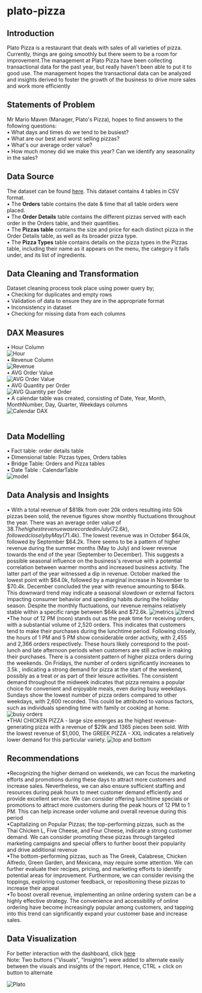 # plato-pizza
## Introduction
Plato Pizza is a restaurant that deals with sales of all varieties of pizza. Currently, things are going smoothly but there seem to be a room for improvement.The management at Plato Pizza have been collecting transactional data for the past year, but really haven't been able to put it to good use. The management hopes the  transactional data can be analyzed and insights derived to foster the growth of the business to drive more sales and work more efficiently

## Statements of Problem
Mr Mario Maven (Manager, Plato's Pizza), hopes to find answers to the following questions:<br> 
• What days and times do we tend to be busiest? <br> 
• What are our best and worst selling pizzas? <br> 
• What's our average order value? <br> 
• How much money did we make this year? Can we identify any seasonality in the sales?<br> 

## Data Source
The dataset can be found [here](https://drive.google.com/drive/folders/1sT5AReif21UXjW1kICtZPrBb8yshNSOs). This dataset contains 4 tables in CSV format.<br> 
• The **Orders** table contains the date & time that all table orders were placed.<br> 
• The **Order Details** table contains the different pizzas served with each order in the Orders table, and their quantities.<br> 
• The **Pizzas table** contains the size and price for each distinct pizza in the Order Details table, as well as its broader pizza type.<br> 
• The **Pizza Types** table contains details on the pizza types in the Pizzas table, including their name as it appears on the menu, the category it falls under, and its list of ingredients.<br> 

## Data Cleaning and Transformation
Dataset cleaning process took place using power query by;<br> 
• Checking for duplicates and empty rows<br>
• Validation of data to ensure they are in the appropriate format<br>
• Inconsistency in dataset<br>
• Checking for missing data from each columns<br>

## DAX Measures 
• Hour Column <br>
![Hour](https://github.com/anibihakeem/plato-pizza/assets/105971924/2d7b6755-1591-4fef-bc82-bd06bb112a4f) <br>
• Revenue Column <br>
![Revenue](https://github.com/anibihakeem/plato-pizza/assets/105971924/1385119e-fac5-4494-8d7a-0f12a1b9b11f)<br>
• AVG Order Value <br>
![AVG Order Value](https://github.com/anibihakeem/plato-pizza/assets/105971924/fd6159f4-637c-4b6f-91d0-ffaddfe28c49)<br>
• AVG Quantity per Order <br>
![AVG Quantity per Order](https://github.com/anibihakeem/plato-pizza/assets/105971924/b4e8650a-ca65-47e5-857a-c045b5cc92ac)<br>
• A calendar table was created, consisting of Date, Year, Month, MonthNumber, Day, Quarter, Weekdays columns<br>
![Calendar DAX](https://github.com/anibihakeem/plato-pizza/assets/105971924/226b636a-40a9-402a-8f11-e608fd28c345)<br>
<br>

## Data Modelling
• Fact table: order details table <br> 
• Dimensional table: Pizzas types, Orders tables<br> 
• Bridge Table: Orders and Pizza tables<br> 
• Date Table : CalendarTable<br> 
![model](https://github.com/anibihakeem/plato-pizza/assets/105971924/25fd3ae5-2591-4046-91f2-01f2d691fe28)

## Data Analysis and Insights
• With a total revenue of $818k from over 20k orders resulting into 50k pizzas been sold, the revenue figures show monthly fluctuations throughout the year. There was an average order value of $38.  The highest revenue was recorded in July (72.6k), followed closely by May ($71.4k). The lowest revenue was in October $64.0k, followed by September $64.2k. There seems to be a pattern of higher revenue during the summer months (May to July) and lower revenue towards the end of the year (September to December). This suggests a possible seasonal influence on the business's revenue with a potential correlation between warmer months and increased business activity. The latter part of the year witnessed a dip in revenue. October marked the lowest point with $64.0k, followed by a marginal increase in November to $70.4k. December concluded the year with revenue amounting to $64k. This downward trend may indicate a seasonal slowdown or external factors impacting consumer behavior and spending habits during the holiday season. Despite the monthly fluctuations, our revenue remains relatively stable within a specific range between $64k and $72.6k. 
![metrics](https://github.com/anibihakeem/plato-pizza/assets/105971924/202cc682-1da9-4a92-adef-24e820436a44)
![trend](https://github.com/anibihakeem/plato-pizza/assets/105971924/7a032e73-7f00-44a2-a380-81f9e625de76) <br>
•The hour of 12 PM (noon) stands out as the peak time for receiving orders, with a substantial volume of 2,520 orders. This indicates that customers tend to make their purchases during the lunchtime period. Following closely, the hours of 1 PM and 5 PM show considerable order activity, with 2,455 and 2,366 orders respectively. These hours likely correspond to the post-lunch and late afternoon periods when customers are still active in making their purchases. There is a consistent pattern of higher pizza orders during the weekends. On Fridays, the number of orders significantly increases to 3.5k , indicating a strong demand for pizza at the start of the weekend, possibly as a treat or as part of their leisure activities. The consistent demand throughout the midweek indicates that pizza remains a popular choice for convenient and enjoyable meals, even during busy weekdays. Sundays show the lowest number of pizza orders compared to other weekdays, with 2,600 recorded. This could be attributed to various factors, such as individuals spending time with family or cooking at home.
![busy orders](https://github.com/anibihakeem/plato-pizza/assets/105971924/6d079986-14cb-4a4e-a15d-4fbe9c3fc3da)<br>
•THAI CHICKEN PIZZA - large size emerges as the highest revenue-generating pizza with a revenue of $29k and 1365 pieces been sold. With the lowest revenue of $1,000, The GREEK PIZZA - XXL  indicates a relatively lower demand for this particular variety.
![top and bottom](https://github.com/anibihakeem/plato-pizza/assets/105971924/57a58ca3-c30a-404b-9214-2969caf30100) <br>

## Recommendations
•Recognizing the higher demand on weekends, we can focus the marketing efforts and promotions during these days to attract more customers and increase sales. Nevertheless, we can also ensure sufficient staffing and resources during peak hours to meet customer demand efficiently and provide excellent service. We can consider offering lunchtime specials or promotions to attract more customers during the peak hours of 12 PM to 1 PM. This can help increase order volume and overall revenue during this period
<br>
•Capitalizing on Popular Pizzas; the top-performing pizzas, such as the Thai Chicken L, Five Cheese, and Four Cheese, indicate a strong customer demand. We can consider promoting these pizzas through targeted marketing campaigns and special offers to further boost their popularity and drive additional revenue
<br>
•The bottom-performing pizzas, such as The Greek, Calabrese, Chicken Alfredo, Green Garden, and Mexicana, may require some attention. We can further evaluate their recipes, pricing, and marketing efforts to identify potential areas for improvement. Furthermore, we can consider revising the toppings, exploring customer feedback, or repositioning these pizzas to increase their appeal
<br>
•To boost overall revenue, implementing an online ordering system can be a highly effective strategy. The convenience and accessibility of online ordering have become increasingly popular among customers, and tapping into this trend can significantly expand your customer base and increase sales.

## Data Visualization 
For better interaction with the dashboard, click [here](https://app.powerbi.com/view?r=eyJrIjoiYzM3MWFmN2EtOTM5NC00YjYzLWJhNTItMDFhODU4ZTdmMDNhIiwidCI6ImRmODY3OWNkLWE4MGUtNDVkOC05OWFjLWM4M2VkN2ZmOTVhMCJ9) <br>
Note: Two buttons ("Visuals", "Insights") were added to alternate easily between the visuals and insights of the report. Hence, CTRL + click on button to alternate <br>

![Plato](https://github.com/anibihakeem/plato-pizza/assets/105971924/8adab0f1-a1ec-410f-aae7-c8c7a830c0c8)





